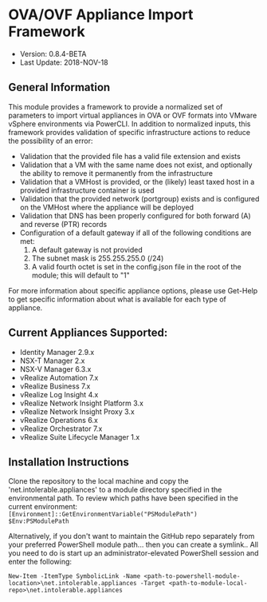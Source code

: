 # OVA/OVF Appliance Import Framework
  * Version: 0.8.4-BETA
  * Last Update: 2018-NOV-18

## General Information
This module provides a framework to provide a normalized set of parameters to import virtual appliances in OVA or OVF formats into VMware vSphere environments via PowerCLI. In addition to normalized inputs, this framework provides validation of specific infrastructure actions to reduce the possibility of an error:

* Validation that the provided file has a valid file extension and exists
* Validation that a VM with the same name does not exist, and optionally the ability to remove it permanently from the infrastructure
* Validation that a VMHost is provided, or the (likely) least taxed host in a provided infrastructure container is used
* Validation that the provided network (portgroup) exists and is configured on the VMHost where the appliance will be deployed
* Validation that DNS has been properly configured for both forward (A) and reverse (PTR) records
* Configuration of a default gateway if all of the following conditions are met:
	1) A default gateway is not provided
	2) The subnet mask is 255.255.255.0 (/24)
	3) A valid fourth octet is set in the config.json file in the root of the module; this will default to "1"

For more information about specific appliance options, please use Get-Help <function> to get specific information about what is available for each type of appliance.

## Current Appliances Supported:
* Identity Manager 2.9.x
* NSX-T Manager 2.x
* NSX-V Manager 6.3.x
* vRealize Automation 7.x
* vRealize Business 7.x
* vRealize Log Insight 4.x
* vRealize Network Insight Platform 3.x
* vRealize Network Insight Proxy 3.x
* vRealize Operations 6.x
* vRealize Orchestrator 7.x
* vRealize Suite Lifecycle Manager 1.x

## Installation Instructions
Clone the repository to the local machine and copy the 'net.intolerable.appliances' to a module directory specified in the environmental path. To review which paths have been specified in the current environment:
`[Environment]::GetEnvironmentVariable("PSModulePath")`
`$Env:PSModulePath`

Alternatively, if you don't want to maintain the GitHub repo separately from your preferred PowerShell module path... then you can create a symlink.. All you need to do is start up an administrator-elevated PowerShell session and enter the following:

`New-Item -ItemType SymbolicLink -Name <path-to-powershell-module-location>\net.intolerable.appliances -Target <path-to-module-local-repo>\net.intolerable.appliances`
